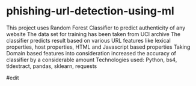 # phishing-url-detection-using-ml
This project uses Random Forest Classifier to predict authenticity of any website
The data set for training has been taken from UCI archive
The classifier predicts result based on various URL features like lexical properties, host properties, HTML and Javascript based properties
Taking Domain based features into consideration increased the accuracy of classifier by a considerable amount
Technologies used: Python, bs4, tldextract, pandas, sklearn, requests

#edit
